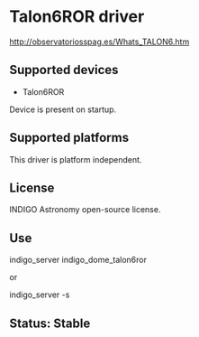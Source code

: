 # Talon6ROR driver

http://observatoriosspag.es/Whats_TALON6.htm

## Supported devices

* Talon6ROR

Device is present on startup.

## Supported platforms

This driver is platform independent.

## License

INDIGO Astronomy open-source license.

## Use

indigo_server indigo_dome_talon6ror

or

indigo_server -s

## Status: Stable

